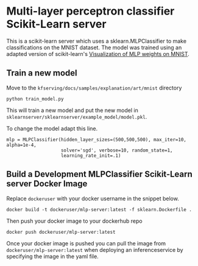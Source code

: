 # Multi-layer perceptron classifier Scikit-Learn server

This is a  scikit-learn server which uses a sklearn.MLPClassifier to make classifications on the MNIST dataset. The model was trained using an adapted version of scikit-learn's [Visualization of MLP weights on MNIST](https://scikit-learn.org/stable/auto_examples/neural_networks/plot_mnist_filters.html#sphx-glr-auto-examples-neural-networks-plot-mnist-filters-py).

## Train a new model

Move to the `kfserving/docs/samples/explanation/art/mnist` directory

`python train_model.py`

This will train a new model and put the new model in `sklearnserver/sklearnserver/example_model/model.pkl`.

To change the model adapt this line.

```
mlp = MLPClassifier(hidden_layer_sizes=(500,500,500), max_iter=10, alpha=1e-4,
                    solver='sgd', verbose=10, random_state=1,
                    learning_rate_init=.1)
```

## Build a Development MLPClassifier Scikit-Learn server Docker Image

Replace `dockeruser` with your docker username in the snippet below.

`docker build -t dockeruser/mlp-server:latest -f sklearn.Dockerfile .`

Then push your docker image to your dockerhub repo

`docker push dockeruser/mlp-server:latest`

Once your docker image is pushed you can pull the image from `dockeruser/mlp-server:latest` when deploying an inferenceservice by specifying the image in the yaml file.
